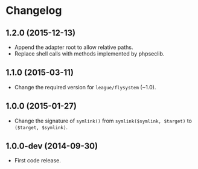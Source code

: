 # Changelog

## 1.2.0 (2015-12-13)

 * Append the adapter root to allow relative paths.
 * Replace shell calls with methods implemented by phpseclib.

## 1.1.0 (2015-03-11)

 * Change the required version for `league/flysystem` (~1.0).

## 1.0.0 (2015-01-27)

 * Change the signature of `symlink()` from `symlink($symlink, $target)` to `($target, $symlink)`.

## 1.0.0-dev (2014-09-30)

 * First code release.
